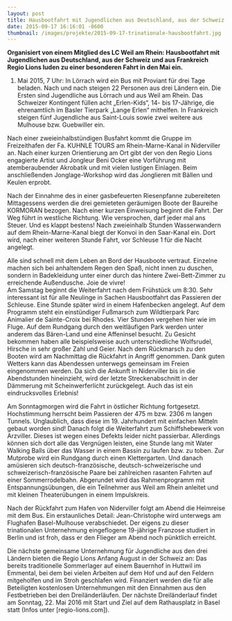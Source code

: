 ```yaml
---
layout: post
title: Hausbootfahrt mit Jugendlichen aus Deutschland, aus der Schweiz und aus Frankreich
date: 2015-09-17 16:16:01 -0600
thumbnail: /images/projekte/2015-09-17-trinationale-hausbootfahrt.jpg
---
```


**Organisiert von einem Mitglied des LC Weil am Rhein: Hausbootfahrt mit Jugendlichen aus Deutschland, aus der Schweiz und aus Frankreich Regio Lions luden zu einer besonderen Fahrt in den Mai ein.**

1. Mai 2015, 7 Uhr: In Lörrach wird ein Bus mit Proviant für drei Tage beladen. Nach und nach steigen 22 Personen aus drei Ländern ein. Die Ersten sind Jugendliche aus Lörrach und aus Weil am Rhein. Das Schweizer Kontingent füllen acht „Erlen-Kids“, 14- bis 17-Jährige, die ehrenamtlich im Basler Tierpark „Lange Erlen“ mithelfen. In Frankreich steigen fünf Jugendliche aus Saint-Louis sowie zwei weitere aus Mulhouse bzw. Guebwiller ein. 

Nach einer zweieinhalbstündigen Busfahrt kommt die Gruppe im Freizeithafen der Fa. KUHNLE TOURS am Rhein-Marne-Kanal in Niderviller an. Nach einer kurzen Orientierung am Ort gibt der von den Regio Lions engagierte Artist und Jongleur Beni Ocker eine Vorführung mit atemberaubender Akrobatik und mit vielen lustigen Einlagen. Beim anschließenden Jonglage-Workshop wird das Jonglieren mit Bällen und Keulen erprobt.

Nach der Einnahme des in einer gasbefeuerten Riesenpfanne zubereiteten Mittagessens werden die drei gemieteten geräumigen Boote der Baureihe KORMORAN bezogen. Nach einer kurzen Einweisung beginnt die Fahrt. Der Weg führt in westliche Richtung. Wie versprochen, darf jeder mal ans Steuer. Und es klappt bestens! Nach zweieinhalb Stunden Wasserwandern auf dem Rhein-Marne-Kanal biegt der Konvoi in den Saar-Kanal ein. Dort wird, nach einer weiteren Stunde Fahrt, vor Schleuse 1 für die Nacht angelegt.

Alle sind schnell mit dem Leben an Bord der Hausboote vertraut. Einzelne machen sich bei anhaltendem Regen den Spaß, nicht innen zu duschen, sondern in Badekleidung unter einer durch das hintere Zwei-Bett-Zimmer zu erreichende Außendusche. Joie de vivre!                                                                           
Am Samstag beginnt die Weiterfahrt nach dem Frühstück um 8:30. Sehr interessant ist für alle Neulinge in Sachen Hausbootfahrt das Passieren der Schleuse. Eine Stunde später wird in einem Hafenbecken angelegt. Auf dem Programm steht ein einstündiger Fußmarsch zum Wildtierpark Parc Animalier de Sainte-Croix bei Rhodes. Vier Stunden vergehen hier wie im Fluge. Auf dem Rundgang durch den weitläufigen Park werden unter anderem das Bären-Land und eine Affeninsel besucht. Zu Gesicht bekommen haben alle beispielsweise auch unterschiedliche Wolfsrudel, Hirsche in sehr großer Zahl und Geier. Nach dem Rückmarsch zu den Booten wird am Nachmittag die Rückfahrt in Angriff genommen. Dank guten Wetters kann das Abendessen unterwegs gemeinsam im Freien eingenommen werden. Da sich die Ankunft in Niderviller bis in die Abendstunden hineinzieht, wird der letzte Streckenabschnitt in der Dämmerung mit Scheinwerferlicht zurückgelegt. Auch das ist ein eindrucksvolles Erlebnis!

Am Sonntagmorgen wird die Fahrt in östlicher Richtung fortgesetzt. Hochstimmung herrscht beim Passieren der 475 m bzw. 2306 m langen Tunnels. Unglaublich, dass diese im 19. Jahrhundert mit einfachen Mitteln gebaut worden sind! Danach folgt die Weiterfahrt zum Schiffshebewerk von Arzviller. Dieses ist wegen eines Defekts leider nicht passierbar. Allerdings können sich dort alle das Vergnügen leisten, eine Stunde lang mit Water Walking Balls über das Wasser in einem Bassin zu laufen bzw. zu toben. Zur Mutprobe wird ein Rundgang durch einen Klettergarten. Und danach amüsieren sich deutsch-französische, deutsch-schweizerische und schweizerisch-französische Paare bei zahlreichen rasanten Fahrten auf einer Sommerrodelbahn. Abgerundet wird das Rahmenprogramm mit Entspannungsübungen, die ein Teilnehmer aus Weil am Rhein anleitet und mit kleinen Theaterübungen in einem Impulskreis.

Nach der Rückfahrt zum Hafen von Niderviller folgt am Abend die Heimreise mit dem Bus. Ein erstaunliches Detail: Jean-Christophe wird unterwegs am Flughafen Basel-Mulhouse verabschiedet. Der eigens zu dieser trinationalen Unternehmung eingeflogene 19-jährige Franzose studiert in Berlin und ist froh, dass er den Flieger am Abend noch pünktlich erreicht.

Die nächste gemeinsame Unternehmung für Jugendliche aus den drei Ländern bieten die Regio Lions Anfang August in der Schweiz an: Das bereits traditionelle Sommerlager auf einem Bauernhof in Huttwil im Emmental, bei dem bei vielen Arbeiten auf dem Hof und auf den Feldern mitgeholfen und im Stroh geschlafen wird. Finanziert werden die für alle Beteiligten kostenlosen Unternehmungen mit den Einnahmen aus den Festbetrieben bei den Dreiländerläufen. Der nächste Dreiländerlauf findet am Sonntag, 22. Mai 2016 mit Start und Ziel auf dem Rathausplatz in Basel statt (Infos unter [regio-lions.com]).